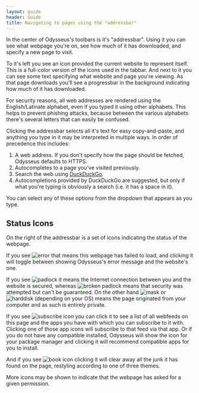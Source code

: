 ```yaml
---
layout: guide
header: Guide
title: Navigating to pages using the "addressbar"
---
```


In the center of Odysseus's toolbars is it's "addressbar". Using it you can see what webpage you're on, see how much of it has downloaded, and specify a new page to visit.

To it's left you see an icon provided the current website to represent itself. This is a full-color version of the icons used in the tabbar. And next to it you can see some text specifying what website and page you're viewing. As that page downloads you'll see a progressbar in the background indicating how much of it has downloaded.

For security reasons, all web addresses are rendered using the English/Latinate alphabet, even if you typed it using other alphabets. This helps to prevent phishing attacks, because between the various alphabets there's several letters that can easily be confused.

Clicking the addressbar selects all it's text for easy copy-and-paste, and anything you type in it may be interpreted in multiple ways. In order of precedence this includes:

1. A web address. If you don't specify how the page should be fetched, Odysseus defaults to HTTPS.
2. Autocompletes to a page you've visited previously.
3. Search the web using [DuckDuckGo](https://ddg.gg/).
4. Autocompletions provided by DuckDuckGo are suggested, but only if what you're typing is obviously a search (i.e. it has a space in it).

You can select any of these options from the dropdown that appears as you type.

## Status Icons
On the right of the addressbar is a set of icons indicating the status of the webpage.

If you see ![error](icon:16/error) that means this webpage has failed to load, and clicking it will toggle between showing Odysseus's error message and the website's one.

If you see ![padlock](icon:16/security-high-symbolic) it means the Internet connection between you and the website is secured, whereas ![broken padlock](icon:16/security-low-symbolic) means that security was attempted but can't be guaranteed. On the other hand ![mask](icon:16/view-private-symbolic) or ![harddisk](icon:16/computer-symbolic) (depending on your OS) means the page originated from your computer and as such is entirely private.

If you see ![subscribe icon](icon:16/webfeed-subscribe-symbolic) you can click it to see a list of all webfeeds on this page and the apps you have with which you can subscribe to it with. Clicking one of those app icons will subscribe to that feed via that app. Or if you do not have any compatible installed, Odysseus will show the icon for your package manager and clicking it will recommend compatible apps for you to install.

And if you see ![book icon](icon:16/com.github.bleakgrey.liberate-symbolic) clicking it will clear away all the junk it has found on the page, restyling according to one of three themes.

More icons may be shown to indicate that the webpage has asked for a given permission.
